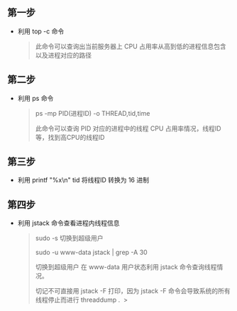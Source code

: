 第一步
------------
* 利用 top -c 命令

  > 此命令可以查询出当前服务器上 CPU 占用率从高到低的进程信息包含以及进程对应的路径

第二步
------------
* 利用 ps 命令

  > ps -mp PID(进程ID) -o THREAD,tid,time 
  >
  > 此命令可以查询 PID 对应的进程中的线程 CPU 占用率情况，线程ID等，找到高CPU的线程ID

第三步
-------------
* 利用 printf "%x\n" tid 将线程ID 转换为 16 进制

第四步
-------------
* 利用 jstack 命令查看进程内线程信息

  > sudo -s  切换到超级用户
  >
  > sudo -u www-data jstack <pid> | grep <tid> -A 30
  >
  > 切换到超级用户 在 www-data 用户状态利用 jstack 命令查询线程情况。
  >
  > 切记不可直接用 jstack -F 打印，因为 jstack -F 命令会导致系统的所有线程停止而进行 threaddump .
  >
  > 
  >
 
